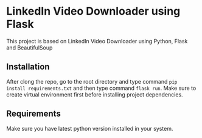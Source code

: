 # LinkedIn Video Downloader using Flask
This project is based on LinkedIn Video Downloader using Python, Flask and BeautifulSoup

## Installation
After clong the repo, go to the root directory and type command `pip install requirements.txt` and then type command `flask run`. Make sure to create virtual environment first before installing project dependencies.

## Requirements
Make sure you have latest python version installed in your system.